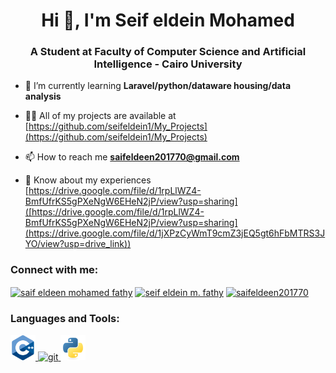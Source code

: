 <h1 align="center">Hi 👋, I'm Seif eldein Mohamed</h1>
<h3 align="center">A Student at Faculty of Computer Science and Artificial Intelligence - Cairo University</h3>

- 🌱 I’m currently learning **Laravel/python/dataware housing/data analysis**

- 👨‍💻 All of my projects are available at [https://github.com/seifeldein1/My_Projects](https://github.com/seifeldein1/My_Projects)

- 📫 How to reach me **saifeldeen201770@gmail.com**

- 📄 Know about my experiences [https://drive.google.com/file/d/1rpLlWZ4-BmfUfrKS5gPXeNgW6EHeN2jP/view?usp=sharing]([https://drive.google.com/file/d/1rpLlWZ4-BmfUfrKS5gPXeNgW6EHeN2jP/view?usp=sharing](https://drive.google.com/file/d/1jXPzCyWmT9cmZ3jEQ5gt6hFbMTRS3JYO/view?usp=drive_link))

<h3 align="left">Connect with me:</h3>
<p align="left">
<a href="https://linkedin.com/in/saif eldeen mohamed fathy" target="blank"><img align="center" src="https://raw.githubusercontent.com/rahuldkjain/github-profile-readme-generator/master/src/images/icons/Social/linked-in-alt.svg" alt="saif eldeen mohamed fathy" height="30" width="40" /></a>
<a href="https://fb.com/seif eldein m. fathy" target="blank"><img align="center" src="https://raw.githubusercontent.com/rahuldkjain/github-profile-readme-generator/master/src/images/icons/Social/facebook.svg" alt="seif eldein m. fathy" height="30" width="40" /></a>
<a href="https://codeforces.com/profile/saifeldeen201770" target="blank"><img align="center" src="https://raw.githubusercontent.com/rahuldkjain/github-profile-readme-generator/master/src/images/icons/Social/codeforces.svg" alt="saifeldeen201770" height="30" width="40" /></a>
</p>

<h3 align="left">Languages and Tools:</h3>
<p align="left"> <a href="https://www.w3schools.com/cpp/" target="_blank" rel="noreferrer"> <img src="https://raw.githubusercontent.com/devicons/devicon/master/icons/cplusplus/cplusplus-original.svg" alt="cplusplus" width="40" height="40"/> </a> <a href="https://git-scm.com/" target="_blank" rel="noreferrer"> <img src="https://www.vectorlogo.zone/logos/git-scm/git-scm-icon.svg" alt="git" width="40" height="40"/> </a> <a href="https://www.python.org" target="_blank" rel="noreferrer"> <img src="https://raw.githubusercontent.com/devicons/devicon/master/icons/python/python-original.svg" alt="python" width="40" height="40"/> </a> </p>

